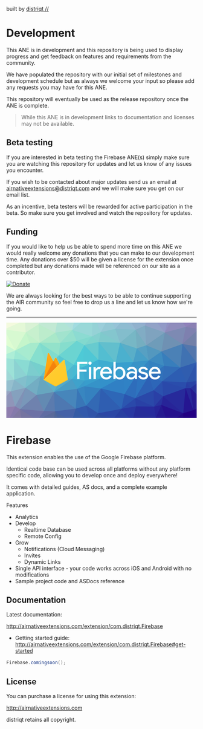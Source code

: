 built by [distriqt //](http://airnativeextensions.com) 



# Development

This ANE is in development and this repository is being used to display progress 
and get feedback on features and requirements from the community.

We have populated the repository with our initial set of milestones and development schedule 
but as always we welcome your input so please add any requests you may have for this ANE.

This repository will eventually be used as the release repository once the ANE is complete.

> While this ANE is in development links to documentation and licenses may not be available.



## Beta testing

If you are interested in beta testing the Firebase ANE(s) simply make sure you are watching this repository for updates
and let us know of any issues you encounter. 

If you wish to be contacted about major updates send us an email at airnativeextensions@distriqt.com 
and we will make sure you get on our email list.  

As an incentive, beta testers will be rewarded for active participation in the beta. 
So make sure you get involved and watch the repository for updates.



## Funding

If you would like to help us be able to spend more time on this ANE we would really welcome any donations that 
you can make to our development time. Any donations over $50 will be given a license for the extension once completed
but any donations made will be referenced on our site as a contributor. 

[![Donate](https://img.shields.io/badge/Donate-PayPal-green.svg)](https://www.paypal.com/cgi-bin/webscr?cmd=_s-xclick&hosted_button_id=SUTDJB94ZJN4W)

We are always looking for the best ways to be able to continue supporting the AIR community so feel free to
drop us a line and let us know how we're going.

---

![Firebase](images/Firebase-promo.png)

# Firebase

This extension enables the use of the Google Firebase platform.

Identical code base can be used across all platforms without any platform specific code, 
allowing you to develop once and deploy everywhere! 

It comes with detailed guides, AS docs, and a complete example application.


Features

- Analytics
- Develop
	- Realtime Database
	- Remote Config
- Grow
	- Notifications (Cloud Messaging)
	- Invites
	- Dynamic Links
- Single API interface - your code works across iOS and Android with no modifications
- Sample project code and ASDocs reference


## Documentation

Latest documentation:

http://airnativeextensions.com/extension/com.distriqt.Firebase

- Getting started guide: http://airnativeextensions.com/extension/com.distriqt.Firebase#get-started

```actionscript
Firebase.comingsoon();
```



## License

You can purchase a license for using this extension:

http://airnativeextensions.com

distriqt retains all copyright.
